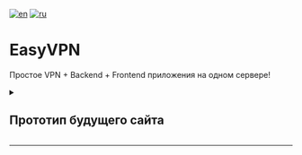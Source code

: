 [![en](https://img.shields.io/badge/lang-English%20%F0%9F%87%AC%F0%9F%87%A7-white)](README-EN.md)
[![ru](https://img.shields.io/badge/%D1%8F%D0%B7%D1%8B%D0%BA-%D0%A0%D1%83%D1%81%D1%81%D0%BA%D0%B8%D0%B9%20%F0%9F%87%B7%F0%9F%87%BA-white)](README.md)

# EasyVPN
Простое VPN + Backend + Frontend приложения на одном сервере!




<details>
	<summary><h2>Прототип будущего сайта</h2></summary>


### Главная страница

![Главная страница](img/prototype/main.jpg)

### Страница авторизации

![О нас](img/prototype/sign_in.jpg)

### Страница регистрации

![Продукты](img/prototype/sign_up.jpg)

### Профиль обычного пользователя

![Контакты](img/prototype/user_profile.jpg)

### Профиль администратора

![Контакты](img/prototype/admin_profile.jpg)


### Страница заявок на подключение

![Контакты](img/prototype/connection_tickets.jpg)

### Страница заявок потдержки

![Контакты](img/prototype/support_tickets.jpg)

### Страница администрирования пользователей

![Контакты](img/prototype/administrate_users.jpg)
</details>

-----------------------------------------------------